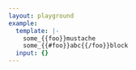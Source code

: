 ```yaml
---
layout: playground
example:
  template: |-
    some_{{foo}}mustache
    some_{{#foo}}abc{{/foo}}block
  input: {}
---
```

